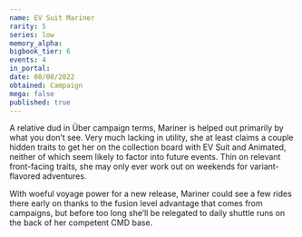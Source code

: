 ```yaml
---
name: EV Suit Mariner
rarity: 5
series: low
memory_alpha:
bigbook_tier: 6
events: 4
in_portal:
date: 08/08/2022
obtained: Campaign
mega: false
published: true
---
```


A relative dud in Über campaign terms, Mariner is helped out primarily by what you don’t see. Very much lacking in utility, she at least claims a couple hidden traits to get her on the collection board with EV Suit and Animated, neither of which seem likely to factor into future events. Thin on relevant front-facing traits, she may only ever work out on weekends for variant-flavored adventures.

With woeful voyage power for a new release, Mariner could see a few rides there early on thanks to the fusion level advantage that comes from campaigns, but before too long she’ll be relegated to daily shuttle runs on the back of her competent CMD base.
